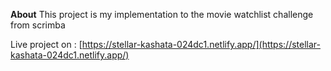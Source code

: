 **About**
This project is my implementation to the movie watchlist challenge from scrimba

Live project on : [https://stellar-kashata-024dc1.netlify.app/](https://stellar-kashata-024dc1.netlify.app/)





